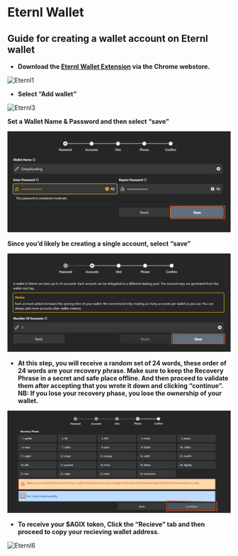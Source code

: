 # __Eternl Wallet__

## __Guide for creating a wallet account on Eternl wallet__

- __Download the [Eternl Wallet Extension](https://chromewebstore.google.com/detail/eternl/kmhcihpebfmpgmihbkipmjlmmioameka?hl=en) via the Chrome webstore.__

![Eternl1](eternl1.avif)

- __Select “Add wallet”__

![Eternl3](eternl2.avif)

__Set a Wallet Name & Password and then select “save”__

![Eternl3](eternl3.png)

__Since you’d likely be creating a single account, select “save”__

![Eternl3](eternl4.png)

- __At this step, you will receive a random set of 24 words, these order of 24 words are your recovery phrase. Make sure to keep the Recovery Phrase in a secret and safe place offline. And then proceed to validate them after accepting that you wrote it down and clicking “continue”. NB: If you lose your recovery phase, you lose the ownership of your wallet.__

![Eternl4](eternl5.png)

- __To receive your $AGIX token, Click the “Recieve” tab and then proceed to copy your recieving wallet address.__

![Eternl6](eternl6.avif)
